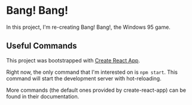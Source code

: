 # Bang! Bang!

In this project, I'm re-creating Bang! Bang!, the Windows 95 game.

## Useful Commands

This project was bootstrapped with [Create React App](https://github.com/facebookincubator/create-react-app).

Right now, the only command that I'm interested on is `npm start`.
This command will start the development server with hot-reloading.

More commands (the default ones provided by create-react-app) can be found in their documentation.
